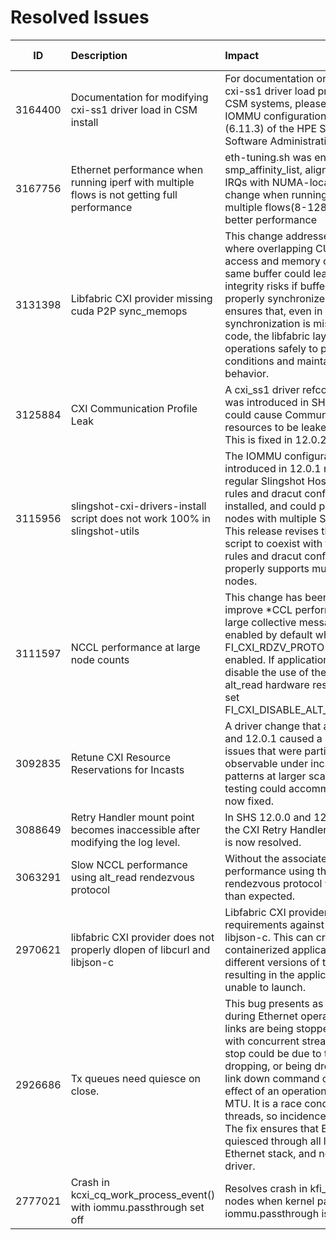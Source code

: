 
# Resolved Issues
|ID|Description|Impact|Component|Affected Version/s|
|:--:|:---------|:---------|:----|:----|
|3164400|Documentation for modifying cxi-ss1 driver load in CSM install|For documentation on modifying the cxi-ss1 driver load procedure on CSM systems, please review the IOMMU configuration section (6.11.3) of the HPE Slingshot Host Software Administration Guide.|Documentation|SHS v12.0.2|
|3167756|Ethernet performance when running iperf with multiple flows is not getting full performance|eth-tuning.sh was enhanced to set smp\_affinity\_list, aligning NIC's TX/RX IRQs with NUMA-local CPUs. This change when running iperf2 test with multiple flows(8-128) is now getting better performance|cxieth|SHS v11.0.0|
|3131398|Libfabric CXI provider missing cuda P2P sync\_memops|This change addresses a scenario where overlapping CUDA P2P RDMA access and memory copies to the same buffer could lead to data integrity risks if buffers are not properly synchronized. This update ensures that, even in cases where synchronization is missed in user code, the libfabric layer handles operations safely to prevent race conditions and maintain reliable behavior.|cxiprov|SHS v11.1.0<br>  SHS v12.0.0|
|3125884|CXI Communication Profile Leak|A cxi\_ss1 driver refcounting issue was introduced in SHS 12.0.0 that could cause Communication Profile resources to be leaked when reused. This is fixed in 12.0.2 and 13.0.0|cxicore|SHS v12.0.1<br>  SHS v13.0.0|
|3115956|slingshot-cxi-drivers-install script does not work 100% in slingshot-utils|The IOMMU configuration tools introduced in 12.0.1 required that the regular Slingshot Host Software udev rules and dracut configuration not be installed, and could potentially fail on nodes with multiple Slingshot NICs. This release revises the configuration script to coexist with the regular udev rules and dracut configuration, and properly supports multiple-NIC nodes.|cxilib|SHS v12.0.1|
|3111597|NCCL performance at large node counts|This change has been found to mainly improve *CCL performance over large collective message sizes. It is enabled by default when the FI\_CXI\_RDZV\_PROTO=alt\_read is enabled. If application wishes to disable the use of the additional alt\_read hardware resource it should set FI\_CXI\_DISABLE\_ALT\_READ\_CMDQ=1.|cxiprov|SHS v12.0.1|
|3092835|Retune CXI Resource Reservations for Incasts|A driver change that affects 12.0.0 and 12.0.1 caused a performance issues that were particularly observable under incast-heavy traffic patterns at larger scales than internal testing could accommodate. This is now fixed.|cxicore|SHS v12.0.0|
|3088649|Retry Handler mount point becomes inaccessible after modifying the log level.|In SHS 12.0.0 and 12.0.1 - restarting the CXI Retry Handler would fail. This is now resolved.|cxirh|SHS v12.0.0|
|3063291|Slow NCCL performance using alt\_read rendezvous protocol|Without the associated fix, NCCL performance using the alt\_read rendezvous protocol will be lower than expected.|cxiprov<br>  libfabric|SHS v12.0.1|
|2970621|libfabric CXI provider does not properly dlopen of libcurl and libjson-c|Libfabric CXI provider has hard linking requirements against libcurl and libjson-c. This can create conflicts for containerized applications which different versions of these libraries resulting in the application being unable to launch.|libfabric|SHS v11.0.0|
|2926686|Tx queues need quiesce on close.|This bug presents as a kernel panic during Ethernet operations when the links are being stopped or started with concurrent streams in flight.  The stop could be due to the link dropping, or being dropped due to a link down command or as a side effect of an operation such as modify MTU.  It is a race condition between threads, so incidence is intermittent.  The fix ensures that Ethernet traffic is quiesced through all layers of the Ethernet stack, and not just in the CXI driver.  |cxieth|Slingshot v2.1.3|
|2777021|Crash in kcxi\_cq\_work\_process\_event() with iommu.passthrough set off|Resolves crash in kfi\_cxi on aarch64 nodes when kernel parameter iommu.passthrough is off.|kcxiprov|Slingshot v2.1.1<br>  SHS v11.0.0|
